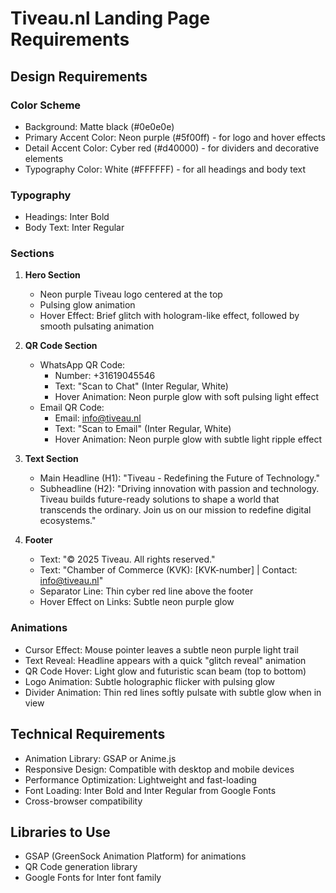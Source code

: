 # Tiveau.nl Landing Page Requirements

## Design Requirements

### Color Scheme
- Background: Matte black (#0e0e0e)
- Primary Accent Color: Neon purple (#5f00ff) - for logo and hover effects
- Detail Accent Color: Cyber red (#d40000) - for dividers and decorative elements
- Typography Color: White (#FFFFFF) - for all headings and body text

### Typography
- Headings: Inter Bold
- Body Text: Inter Regular

### Sections
1. **Hero Section**
   - Neon purple Tiveau logo centered at the top
   - Pulsing glow animation
   - Hover Effect: Brief glitch with hologram-like effect, followed by smooth pulsating animation

2. **QR Code Section**
   - WhatsApp QR Code:
     - Number: +31619045546
     - Text: "Scan to Chat" (Inter Regular, White)
     - Hover Animation: Neon purple glow with soft pulsing light effect
   - Email QR Code:
     - Email: info@tiveau.nl
     - Text: "Scan to Email" (Inter Regular, White)
     - Hover Animation: Neon purple glow with subtle light ripple effect

3. **Text Section**
   - Main Headline (H1): "Tiveau - Redefining the Future of Technology."
   - Subheadline (H2): "Driving innovation with passion and technology. Tiveau builds future-ready solutions to shape a world that transcends the ordinary. Join us on our mission to redefine digital ecosystems."

4. **Footer**
   - Text: "© 2025 Tiveau. All rights reserved."
   - Text: "Chamber of Commerce (KVK): [KVK-number] | Contact: info@tiveau.nl"
   - Separator Line: Thin cyber red line above the footer
   - Hover Effect on Links: Subtle neon purple glow

### Animations
- Cursor Effect: Mouse pointer leaves a subtle neon purple light trail
- Text Reveal: Headline appears with a quick "glitch reveal" animation
- QR Code Hover: Light glow and futuristic scan beam (top to bottom)
- Logo Animation: Subtle holographic flicker with pulsing glow
- Divider Animation: Thin red lines softly pulsate with subtle glow when in view

## Technical Requirements
- Animation Library: GSAP or Anime.js
- Responsive Design: Compatible with desktop and mobile devices
- Performance Optimization: Lightweight and fast-loading
- Font Loading: Inter Bold and Inter Regular from Google Fonts
- Cross-browser compatibility

## Libraries to Use
- GSAP (GreenSock Animation Platform) for animations
- QR Code generation library
- Google Fonts for Inter font family
